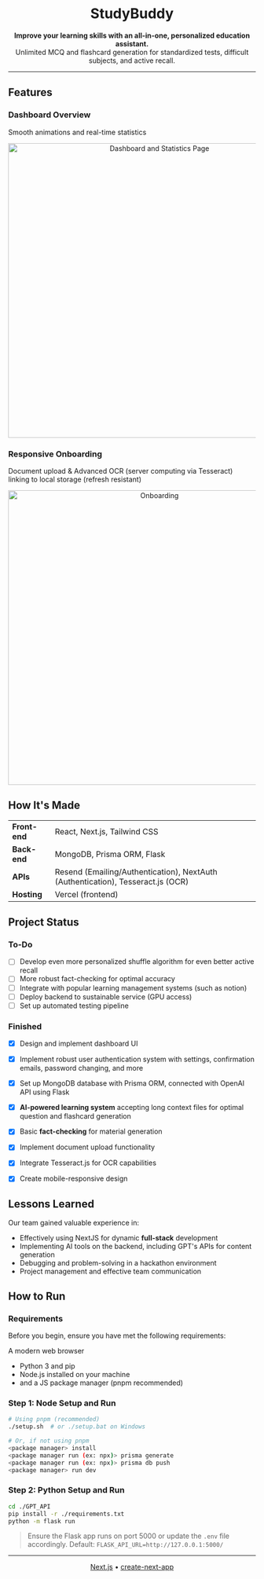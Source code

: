 <h1 align="center">StudyBuddy</h1>

<p align="center">
  <strong>Improve your learning skills with an all-in-one, personalized education assistant.</strong><br>
  Unlimited MCQ and flashcard generation for standardized tests, difficult subjects, and active recall.
</p>

---

## Features

### Dashboard Overview
Smooth animations and real-time statistics
<p align="center">
  <img src="https://github.com/user-attachments/assets/33cfdb54-187d-4814-b175-21fbe5fedc0e" alt="Dashboard and Statistics Page" width="600">
</p>

### Responsive Onboarding
Document upload & Advanced OCR (server computing via Tesseract) linking to local storage (refresh resistant)
<p align="center">
  <img src="https://github.com/user-attachments/assets/3617e8c8-9511-4462-90ef-a42773edd12e" alt="Onboarding" width="600">
</p>

## How It's Made

<table>
  <tr>
    <td><strong>Front-end</strong></td>
    <td>React, Next.js, Tailwind CSS</td>
  </tr>
  <tr>
    <td><strong>Back-end</strong></td>
    <td>MongoDB, Prisma ORM, Flask</td>
  </tr>
  <tr>
    <td><strong>APIs</strong></td>
    <td>Resend (Emailing/Authentication), NextAuth (Authentication), Tesseract.js (OCR)</td>
  </tr>
  <tr>
    <td><strong>Hosting</strong></td>
    <td>Vercel (frontend)</td>
  </tr>
</table>


## Project Status

### To-Do
- [ ] Develop even more personalized shuffle algorithm for even better active recall
- [ ] More robust fact-checking for optimal accuracy
- [ ] Integrate with popular learning management systems (such as notion)
- [ ] Deploy backend to sustainable service (GPU access)
- [ ] Set up automated testing pipeline

### Finished
- [x] Design and implement dashboard UI
- [x] Implement robust user authentication system with settings, confirmation emails, password changing, and more
- [x] Set up MongoDB database with Prisma ORM, connected with OpenAI API using Flask
- [x] **AI-powered learning system** accepting long context files for optimal question and flashcard generation
- [x] Basic **fact-checking** for material generation
- [x] Implement document upload functionality
- [x] Integrate Tesseract.js for OCR capabilities
- [x] Create mobile-responsive design


## Lessons Learned

Our team gained valuable experience in:
- Effectively using NextJS for dynamic **full-stack** development
- Implementing AI tools on the backend, including GPT's APIs for content generation
- Debugging and problem-solving in a hackathon environment
- Project management and effective team communication

## How to Run

### Requirements
Before you begin, ensure you have met the following requirements:

A modern web browser
- Python 3 and pip
- Node.js installed on your machine
- and a JS package manager (pnpm recommended)

### Step 1: Node Setup and Run
```bash
# Using pnpm (recommended)
./setup.sh  # or ./setup.bat on Windows

# Or, if not using pnpm
<package manager> install
<package manager run (ex: npx)> prisma generate
<package manager run (ex: npx)> prisma db push
<package manager> run dev
```

### Step 2: Python Setup and Run
```bash
cd ./GPT_API
pip install -r ./requirements.txt
python -m flask run
```
> Ensure the Flask app runs on port 5000 or update the `.env` file accordingly.
> Default: `FLASK_API_URL=http://127.0.0.1:5000/`

---

<p align="center">
  <a href="https://nextjs.org/">Next.js</a> •
  <a href="https://github.com/vercel/next.js/tree/canary/packages/create-next-app">create-next-app</a>
</p>
